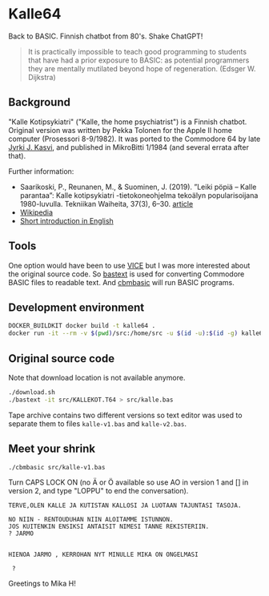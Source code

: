# Kalle64

Back to BASIC. Finnish chatbot from 80's. Shake ChatGPT!

> It is practically impossible to teach good programming to students that have had a prior exposure to BASIC: as potential programmers they are mentally mutilated beyond hope of regeneration. (Edsger W. Dijkstra)

## Background

"Kalle Kotipsykiatri" ("Kalle, the home psychiatrist") is a Finnish chatbot.
Original version was written by Pekka Tolonen for the Apple II home computer
(Prosessori 8-9/1982). It was ported to the Commodore 64 by late
[Jyrki J. Kasvi](https://fi.wikipedia.org/wiki/Jyrki_Kasvi),
and published in MikroBitti 1/1984 (and several errata after that).

Further information:
- Saarikoski, P., Reunanen, M., & Suominen, J. (2019). ”Leiki pöpiä – Kalle parantaa”: Kalle kotipsykiatri -tietokoneohjelma tekoälyn popularisoijana 1980-luvulla. Tekniikan Waiheita, 37(3), 6–30. [article](https://doi.org/10.33355/tw.86772)
- [Wikipedia](https://fi.wikipedia.org/wiki/Kalle_Kotipsykiatri)
- [Short introduction in English](https://en-academic.com/dic.nsf/enwiki/8479595)

## Tools

One option would have been to use [VICE](https://vice-emu.sourceforge.io/)
but I was more interested about the original source code.
So [bastext](https://github.com/nafmo/bastext) is used for converting
Commodore BASIC files to readable text.
And [cbmbasic](https://github.com/mist64/cbmbasic) will run BASIC programs.

## Development environment

```bash
DOCKER_BUILDKIT docker build -t kalle64 .
docker run -it --rm -v $(pwd)/src:/home/src -u $(id -u):$(id -g) kalle64 sh
```

## Original source code

Note that download location is not available anymore.

```bash
./download.sh
./bastext -it src/KALLEKOT.T64 > src/kalle.bas
```

Tape archive contains two different versions so text editor was used to
separate them to files `kalle-v1.bas` and `kalle-v2.bas`.

## Meet your shrink

```bash
./cbmbasic src/kalle-v1.bas
```

Turn CAPS LOCK ON (no Ä or Ö available so use AO in version 1 and [] in
version 2, and type "LOPPU" to end the conversation).

```
TERVE,OLEN KALLE JA KUTISTAN KALLOSI JA LUOTAAN TAJUNTASI TASOJA.

NO NIIN - RENTOUDUHAN NIIN ALOITAMME ISTUNNON.
JOS KUITENKIN ENSIKSI ANTAISIT NIMESI TANNE REKISTERIIN.
? JARMO


HIENOA JARMO , KERROHAN NYT MINULLE MIKA ON ONGELMASI

 ?
```

Greetings to Mika H!
